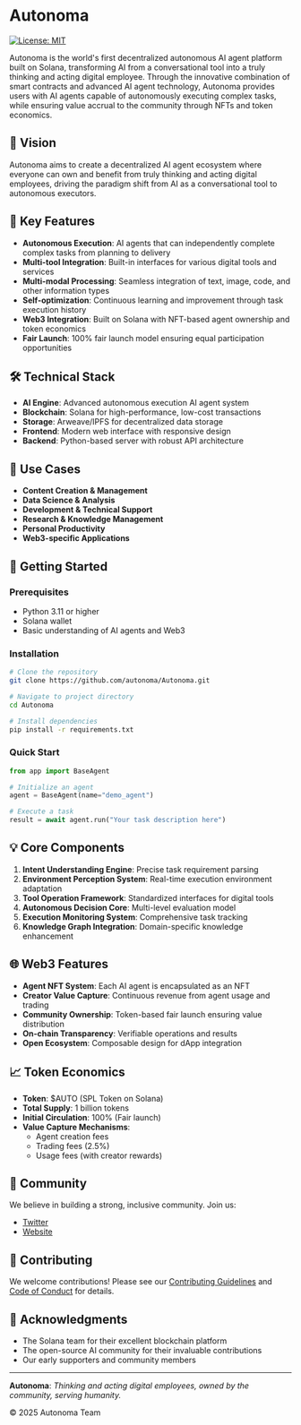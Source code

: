 # Autonoma

[![License: MIT](https://img.shields.io/badge/License-MIT-yellow.svg)](https://opensource.org/licenses/MIT)

Autonoma is the world's first decentralized autonomous AI agent platform built on Solana, transforming AI from a conversational tool into a truly thinking and acting digital employee. Through the innovative combination of smart contracts and advanced AI agent technology, Autonoma provides users with AI agents capable of autonomously executing complex tasks, while ensuring value accrual to the community through NFTs and token economics.

## 🌟 Vision

Autonoma aims to create a decentralized AI agent ecosystem where everyone can own and benefit from truly thinking and acting digital employees, driving the paradigm shift from AI as a conversational tool to autonomous executors.

## 🚀 Key Features

- **Autonomous Execution**: AI agents that can independently complete complex tasks from planning to delivery
- **Multi-tool Integration**: Built-in interfaces for various digital tools and services
- **Multi-modal Processing**: Seamless integration of text, image, code, and other information types
- **Self-optimization**: Continuous learning and improvement through task execution history
- **Web3 Integration**: Built on Solana with NFT-based agent ownership and token economics
- **Fair Launch**: 100% fair launch model ensuring equal participation opportunities

## 🛠️ Technical Stack

- **AI Engine**: Advanced autonomous execution AI agent system
- **Blockchain**: Solana for high-performance, low-cost transactions
- **Storage**: Arweave/IPFS for decentralized data storage
- **Frontend**: Modern web interface with responsive design
- **Backend**: Python-based server with robust API architecture

## 🎯 Use Cases

- **Content Creation & Management**
- **Data Science & Analysis**
- **Development & Technical Support**
- **Research & Knowledge Management**
- **Personal Productivity**
- **Web3-specific Applications**

## 🚦 Getting Started

### Prerequisites

- Python 3.11 or higher
- Solana wallet
- Basic understanding of AI agents and Web3

### Installation

```bash
# Clone the repository
git clone https://github.com/autonoma/Autonoma.git

# Navigate to project directory
cd Autonoma

# Install dependencies
pip install -r requirements.txt
```

### Quick Start

```python
from app import BaseAgent

# Initialize an agent
agent = BaseAgent(name="demo_agent")

# Execute a task
result = await agent.run("Your task description here")
```

## 💡 Core Components

1. **Intent Understanding Engine**: Precise task requirement parsing
2. **Environment Perception System**: Real-time execution environment adaptation
3. **Tool Operation Framework**: Standardized interfaces for digital tools
4. **Autonomous Decision Core**: Multi-level evaluation model
5. **Execution Monitoring System**: Comprehensive task tracking
6. **Knowledge Graph Integration**: Domain-specific knowledge enhancement

## 🌐 Web3 Features

- **Agent NFT System**: Each AI agent is encapsulated as an NFT
- **Creator Value Capture**: Continuous revenue from agent usage and trading
- **Community Ownership**: Token-based fair launch ensuring value distribution
- **On-chain Transparency**: Verifiable operations and results
- **Open Ecosystem**: Composable design for dApp integration

## 📈 Token Economics

- **Token**: $AUTO (SPL Token on Solana)
- **Total Supply**: 1 billion tokens
- **Initial Circulation**: 100% (Fair launch)
- **Value Capture Mechanisms**:
  - Agent creation fees
  - Trading fees (2.5%)
  - Usage fees (with creator rewards)

## 🤝 Community

We believe in building a strong, inclusive community. Join us:

- [Twitter](https://x.com/AutonomaWeb3/)
- [Website](https://www.autonomaai.online/)

## 📝 Contributing

We welcome contributions! Please see our [Contributing Guidelines](CONTRIBUTING.md) and [Code of Conduct](CODE_OF_CONDUCT.md) for details.


## 🙏 Acknowledgments

- The Solana team for their excellent blockchain platform
- The open-source AI community for their invaluable contributions
- Our early supporters and community members

---

**Autonoma**: *Thinking and acting digital employees, owned by the community, serving humanity.*

© 2025 Autonoma Team
